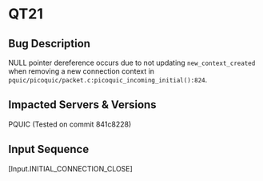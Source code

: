 # QT21

## Bug Description
NULL pointer dereference occurs due to not updating ```new_context_created``` when removing a new connection context in ```pquic/picoquic/packet.c:picoquic_incoming_initial():824```.

## Impacted Servers & Versions
PQUIC (Tested on commit 841c8228)

## Input Sequence
[Input.INITIAL_CONNECTION_CLOSE]
